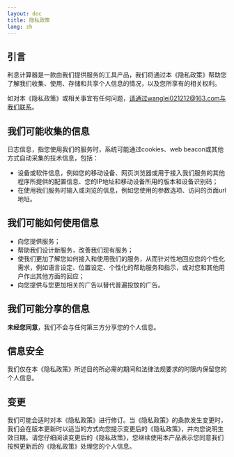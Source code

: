 ```yaml
---
layout: doc
title: 隐私政策
lang: zh
---
```

## 引言
利息计算器是一款由我们提供服务的工具产品，我们将通过本《隐私政策》帮助您了解我们收集、使用、存储和共享个人信息的情况，以及您所享有的相关权利。

如对本《隐私政策》或相关事宜有任何问题，请通过wanglei021212@163.com与我们联系。

## 我们可能收集的信息
日志信息，指您使用我们的服务时，系统可能通过cookies、web beacon或其他方式自动采集的技术信息，包括：
- 设备或软件信息，例如您的移动设备、网页浏览器或用于接入我们服务的其他程序所提供的配置信息、您的IP地址和移动设备所用的版本和设备识别码；
- 在使用我们服务时输入或浏览的信息，例如您使用的参数选项、访问的页面url地址。

## 我们可能如何使用信息
- 向您提供服务；
- 帮助我们设计新服务，改善我们现有服务；
- 使我们更加了解您如何接入和使用我们的服务，从而针对性地回应您的个性化需求，例如语言设定、位置设定、个性化的帮助服务和指示，或对您和其他用户作出其他方面的回应；
- 向您提供与您更加相关的广告以替代普遍投放的广告。

## 我们可能分享的信息
**未经您同意**，我们不会与任何第三方分享您的个人信息。

## 信息安全
我们仅在本《隐私政策》所述目的所必需的期间和法律法规要求的时限内保留您的个人信息。

## 变更
我们可能会适时对本《隐私政策》进行修订。当《隐私政策》的条款发生变更时，我们会在版本更新时以适当的方式向您提示变更后的《隐私政策》，并向您说明生效日期。请您仔细阅读变更后的《隐私政策》，您继续使用本产品表示您同意我们按照更新后的《隐私政策》处理您的个人信息。
